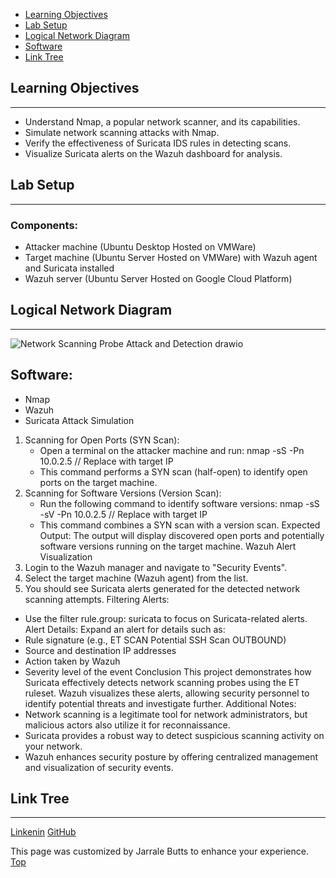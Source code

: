 - [Learning Objectives](#learning-objectivies)
- [Lab Setup](#lab-setup)
- [Logical Network Diagram](#logical-network-diagram)
- [Software](#software)
- [Link Tree](#link-tree)

## Learning Objectives
***
 - Understand Nmap, a popular network scanner, and its capabilities.
 - Simulate network scanning attacks with Nmap.
 - Verify the effectiveness of Suricata IDS rules in detecting scans.
 - Visualize Suricata alerts on the Wazuh dashboard for analysis.

## Lab Setup
*** 
### Components:
 - Attacker machine (Ubuntu Desktop Hosted on VMWare)
 - Target machine (Ubuntu Server Hosted on VMWare) with Wazuh agent and Suricata installed
 - Wazuh server (Ubuntu Server Hosted on Google Cloud Platform)

## Logical Network Diagram
***
![Network Scanning Probe Attack and Detection drawio](https://github.com/user-attachments/assets/0b9e0f98-f644-4e20-974a-61a33993e876)

## Software:
* Nmap
* Wazuh
* Suricata
Attack Simulation
1. Scanning for Open Ports (SYN Scan):
    * Open a terminal on the attacker machine and run: nmap -sS -Pn 10.0.2.5  // Replace with target IP
    * This command performs a SYN scan (half-open) to identify open ports on the target machine.
2. Scanning for Software Versions (Version Scan):
    * Run the following command to identify software versions: nmap -sS -sV -Pn 10.0.2.5 // Replace with target IP
    * This command combines a SYN scan with a version scan.
Expected Output:
The output will display discovered open ports and potentially software versions running on the target machine.
Wazuh Alert Visualization
1. Login to the Wazuh manager and navigate to "Security Events".
2. Select the target machine (Wazuh agent) from the list.
3. You should see Suricata alerts generated for the detected network scanning attempts.
Filtering Alerts:
* Use the filter rule.group: suricata to focus on Suricata-related alerts.
Alert Details:
Expand an alert for details such as:
* Rule signature (e.g., ET SCAN Potential SSH Scan OUTBOUND)
* Source and destination IP addresses
* Action taken by Wazuh
* Severity level of the event
Conclusion
This project demonstrates how Suricata effectively detects network scanning probes using the ET ruleset. Wazuh visualizes these alerts, allowing security personnel to identify potential threats and investigate further.
Additional Notes:
* Network scanning is a legitimate tool for network administrators, but malicious actors also utilize it for reconnaissance.
* Suricata provides a robust way to detect suspicious scanning activity on your network.
* Wazuh enhances security posture by offering centralized management and visualization of security events.

## Link Tree
***
[Linkenin](https://www.linkedin.com/in/jarrale-butts/)
[GitHub](https://github.com/TekiBotz)

This page was customized by Jarrale Butts to enhance your experience.
[Top](#top)

